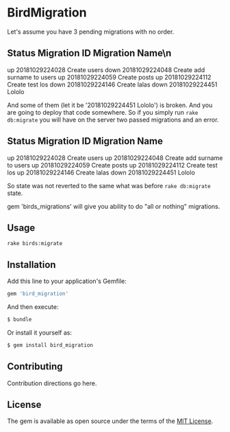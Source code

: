 # BirdMigration
Let's assume you have 3 pending migrations with no order.

 Status   Migration ID    Migration Name\n
--------------------------------------------------
   up     20181029224028  Create users
  down    20181029224048  Create add surname to users
   up     20181029224059  Create posts
   up     20181029224112  Create test los
  down    20181029224146  Create lalas
  down    20181029224451  Lololo

And some of them (let it be '20181029224451  Lololo') is broken.
And you are going to deploy that code somewhere.
So if you simply run `rake db:migrate` you will have on the server
two passed migrations and an error.

 Status   Migration ID    Migration Name
--------------------------------------------------
   up     20181029224028  Create users
   up     20181029224048  Create add surname to users
   up     20181029224059  Create posts
   up     20181029224112  Create test los
   up     20181029224146  Create lalas
  down    20181029224451  Lololo

So state was not reverted to the same what was before `rake db:migrate` state.

gem 'birds_migrations' will give you ability to do "all or nothing" migrations.

## Usage
`rake birds:migrate`

## Installation
Add this line to your application's Gemfile:

```ruby
gem 'bird_migration'
```

And then execute:
```bash
$ bundle
```

Or install it yourself as:
```bash
$ gem install bird_migration
```

## Contributing
Contribution directions go here.

## License
The gem is available as open source under the terms of the [MIT License](https://opensource.org/licenses/MIT).
